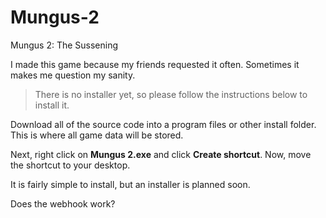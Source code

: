 # Mungus-2
Mungus 2: The Sussening

I made this game because my friends requested it often. Sometimes it makes me question my sanity.
> There is no installer yet, so please follow the instructions below to install it.

Download all of the source code into a program files or other install folder. This is where all game data will be stored.

Next, right click on **Mungus 2.exe** and click **Create shortcut**.
Now, move the shortcut to your desktop.

It is fairly simple to install, but an installer is planned soon.

Does the webhook work?

